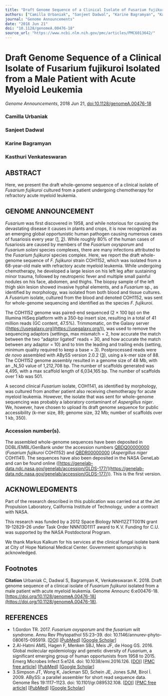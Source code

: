 ```yaml
---
title: "Draft Genome Sequence of a Clinical Isolate of Fusarium fujikuroi Isolated from a Male Patient with Acute Myeloid Leukemia"
authors: ["Camilla Urbaniak", "Sanjeet Dadwal", "Karine Bagramyan", "Kasthuri Venkateswaran"]
journal: "Genome Announcements"
date: "2018 Jun 21"
doi: "10.1128/genomeA.00476-18"
source_url: "https://www.ncbi.nlm.nih.gov/pmc/articles/PMC6013642/"
---
```


# Draft Genome Sequence of a Clinical Isolate of Fusarium fujikuroi Isolated from a Male Patient with Acute Myeloid Leukemia

*Genome Announcements*, 2018 Jun 21, [doi:10.1128/genomeA.00476-18](https://doi.org/10.1128/genomeA.00476-18)

### Camilla Urbaniak
### Sanjeet Dadwal
### Karine Bagramyan
### Kasthuri Venkateswaran

## ABSTRACT

Here, we present the draft whole-genome sequence of a clinical isolate of _Fusarium fujikuroi_ cultured from a patient undergoing chemotherapy for refractory acute myeloid leukemia.

## GENOME ANNOUNCEMENT

_Fusarium_ was first discovered in 1958, and while notorious for causing the devastating disease it causes in plants and crops, it is now recognized as an emerging global opportunistic human pathogen causing numerous cases of fusariosis every year ([1](#B1), [2](#B2)). While roughly 80% of the human cases of fusariosis are caused by members of the _Fusarium oxysporum_ and _Fusarium solani_ species complexes, there are many infections attributed to the _Fusarium fujikuroi_ species complex. Here, we report the draft whole-genome sequence of _F. fujikuroi_ strain COH1152, which was isolated from a 68-year-old male with refractory acute myeloid leukemia. While undergoing chemotherapy, he developed a large lesion on his left leg after sustaining minor trauma, followed by neutropenic fever and multiple small painful nodules on his face, abdomen, and thighs. The biopsy sample of the left thigh skin lesion showed invasive hyphal elements, and a _Fusarium_ sp., as identified by morphology, was isolated from both blood and tissue cultures. A _Fusarium_ isolate, cultured from the blood and denoted COH1152, was sent for whole-genome sequencing and identified as the species _F. fujikuroi_.

The COH1152 genome was paired-end sequenced (2 × 100 bp) on the Illumina HiSeq platform with a 350-bp insert size, resulting in a total of 41 million reads (GC content, 47.5%). Trimmomatic, on the Galaxy server ([https://usegalaxy.org](https://usegalaxy.org/)), was used to remove the sequencing adaptors (settings, max mismatch = 2, how accurate the match between the two “adaptor ligated” reads = 30, and how accurate the match between any adaptor = 10) and to trim the leading and trailing ends (setting, minimum quality required to keep a base = 3). Postprocessed reads were _de novo_ assembled with ABySS version 2.0.2 ([3](#B3)), using a k-mer size of 88. The COH1152 genome assembly resulted in a genome size of 48 Mb, with an _N_50 value of 1,212,708 bp. The number of scaffolds generated was 4,495, with a max scaffold length of 6,034,165 bp. The number of scaffolds over 1 kb was 501.

A second clinical _Fusarium_ isolate, COH1141, as identified by morphology, was cultured from another patient also receiving chemotherapy for acute myeloid leukemia. However, the isolate that was sent for whole-genome sequencing was probably a laboratory contaminant of _Aspergillus niger_. We, however, have chosen to upload its draft genome sequence for public accessibility (k-mer size, 89; genome size, 32 Mb; number of scaffolds over 1 kb, 350).

### Accession number(s).

The assembled whole-genome sequences have been deposited in DDBL/EMBL/GenBank under the accession numbers [QBDQ00000000](https://www.ncbi.nlm.nih.gov/nuccore/QBDQ00000000) (_Fusarium fujikuroi_ COH1152) and [QBDR00000000](https://www.ncbi.nlm.nih.gov/nuccore/QBDR00000000) (_Aspergillus niger_ COH1141). The sequences have also been deposited in the NASA GeneLab and can be found online ([https://genelab-data.ndc.nasa.gov/genelab/accession/GLDS-177/](https://genelab-data.ndc.nasa.gov/genelab/accession/GLDS-177/)). This is the first version.

## ACKNOWLEDGMENTS

Part of the research described in this publication was carried out at the Jet Propulsion Laboratory, California Institute of Technology, under a contract with NASA.

This research was funded by a 2012 Space Biology NNH12ZTT001N grant 19-12829-26 under Task Order NNN13D111T award to K.V. Funding for C.U. was supported by the NASA Postdoctoral Program.

We thank Markus Kalkum for his services at the clinical fungal isolate bank at City of Hope National Medical Center. Government sponsorship is acknowledged.

## Footnotes

**Citation** Urbaniak C, Dadwal S, Bagramyan K, Venkateswaran K. 2018. Draft genome sequence of a clinical isolate of _Fusarium fujikuroi_ isolated from a male patient with acute myeloid leukemia. Genome Announc 6:e00476-18. [https://doi.org/10.1128/genomeA.00476-18](https://doi.org/10.1128/genomeA.00476-18).

## REFERENCES

*   1.Gordon TR. 2017. _Fusarium oxysporum_ and the _fusarium_ wilt syndrome. Annu Rev Phytopathol 55:23–39. doi: 10.1146/annurev-phyto-080615-095919. \[[DOI](https://doi.org/10.1146/annurev-phyto-080615-095919)\] \[[PubMed](https://pubmed.ncbi.nlm.nih.gov/28489498/)\] \[[Google Scholar](https://scholar.google.com/scholar_lookup?journal=Annu%20Rev%20Phytopathol&title=Fusarium%20oxysporum%20and%20the%20fusarium%20wilt%20syndrome&author=TR%20Gordon&volume=55&publication_year=2017&pages=23-39&pmid=28489498&doi=10.1146/annurev-phyto-080615-095919&)\]
*   2.Al-Hatmi AMS, Hagen F, Menken SBJ, Meis JF, de Hoog GS. 2016. Global molecular epidemiology and genetic diversity of _Fusarium_, a significant emerging group of human opportunists from 1958 to 2015. Emerg Microbes Infect 5:e124. doi: 10.1038/emi.2016.126. \[[DOI](https://doi.org/10.1038/emi.2016.126)\] \[[PMC free article](https://www.ncbi.nlm.nih.gov/articles/PMC5180370/)\] \[[PubMed](https://pubmed.ncbi.nlm.nih.gov/27924809/)\] \[[Google Scholar](https://scholar.google.com/scholar_lookup?journal=Emerg%20Microbes%20Infect&title=Global%20molecular%20epidemiology%20and%20genetic%20diversity%20of%20Fusarium,%20a%20significant%20emerging%20group%20of%20human%20opportunists%20from%201958%20to%202015&author=AMS%20Al-Hatmi&author=F%20Hagen&author=SBJ%20Menken&author=JF%20Meis&author=GS%20de%20Hoog&volume=5&publication_year=2016&pages=e124&pmid=27924809&doi=10.1038/emi.2016.126&)\]
*   3.Simpson JT, Wong K, Jackman SD, Schein JE, Jones SJM, Birol İ. 2009. ABySS: a parallel assembler for short read sequence data. Genome Res 19:1117–1123. doi: 10.1101/gr.089532.108. \[[DOI](https://doi.org/10.1101/gr.089532.108)\] \[[PMC free article](https://www.ncbi.nlm.nih.gov/articles/PMC2694472/)\] \[[PubMed](https://pubmed.ncbi.nlm.nih.gov/19251739/)\] \[[Google Scholar](https://scholar.google.com/scholar_lookup?journal=Genome%20Res&title=ABySS:%20a%20parallel%20assembler%20for%20short%20read%20sequence%20data&author=JT%20Simpson&author=K%20Wong&author=SD%20Jackman&author=JE%20Schein&author=SJM%20Jones&volume=19&publication_year=2009&pages=1117-1123&pmid=19251739&doi=10.1101/gr.089532.108&)\]